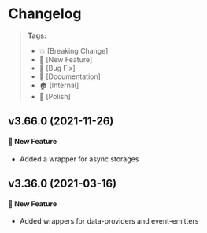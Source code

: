 Changelog
=========

> **Tags:**
> - :boom:       [Breaking Change]
> - :rocket:     [New Feature]
> - :bug:        [Bug Fix]
> - :memo:       [Documentation]
> - :house:      [Internal]
> - :nail_care:  [Polish]

## v3.66.0 (2021-11-26)

#### :rocket: New Feature

* Added a wrapper for async storages

## v3.36.0 (2021-03-16)

#### :rocket: New Feature

* Added wrappers for data-providers and event-emitters
